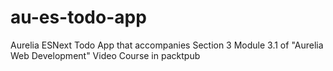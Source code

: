 # au-es-todo-app
Aurelia ESNext Todo App that accompanies Section 3 Module 3.1 of "Aurelia Web Development" Video Course in packtpub
